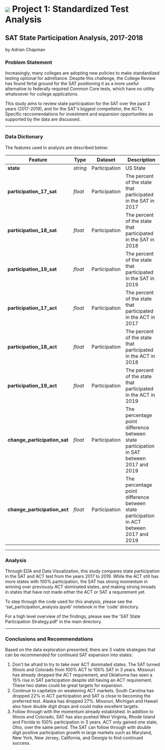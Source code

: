 # ![](https://ga-dash.s3.amazonaws.com/production/assets/logo-9f88ae6c9c3871690e33280fcf557f33.png) Project 1: Standardized Test Analysis

## SAT State Participation Analysis, 2017-2018
by Adrian Chapman

### Problem Statement

Increasingly, many colleges are adopting new policies to make standardized testing optional for admittance.  Despite this challenge, the College Review has found fertal ground for the SAT positioning it as a more useful alternative to federally required Common Core tests, which have no utility whatsoever for college applications.

This study aims to review state participation for the SAT over the past 3 years (2017-2019), and for the SAT's biggest compettetor, the ACTs. Specific reccomendations for investment and expansion opportunities as supported by the data are discussed.  

--- 

### Data Dictionary

The features used in analysis are described below:

|Feature|Type|Dataset|Description|
|---|---|---|---|
|**state**|*string*|Participation|US State| 
|**participation_17_sat**|*float*|Participation|The percent of the state that participated in the SAT in 2017|
|**participation_18_sat**|*float*|Participation|The percent of the state that participated in the SAT in 2018|
|**participation_19_sat**|*float*|Participation|The percent of the state that participated in the SAT in 2019|
|**participation_17_act**|*float*|Participation|The percent of the state that participated in the ACT in 2017|
|**participation_18_act**|*float*|Participation|The percent of the state that participated in the ACT in 2018|
|**participation_19_act**|*float*|Participation|The percent of the state that participated in the ACT in 2019|
|**change_participation_sat**|*float*|Participation|The percentage point difference between state participation in SAT between 2017 and 2019|
|**change_participation_act**|*float*|Participation|The percentage point difference between state participation in ACT between 2017 and 2019|

---

### Analysis

Through EDA and Data Visualization, this study compares state participation in the SAT and ACT test from the years 2017 to 2019. While the ACT still has more states with 100% participation, the SAT has strong momentum in winning over previously ACT dominated states, and making strong inroads in states that have not made either the ACT or SAT a requirement yet.

To step through the code used for this analysis, please see the 'sat_participation_analysis.ipynb' notebook in the 'code' directory. 

For a high level overview of the findings, please see the 'SAT State Participation Strategy.pdf' in the main directory.


---

### Conclusions and Recommendations

Based on the data exploration presented, there are 3 viable strategies that can be recommended for continued SAT expansion into states:

1. Don't be afraid to try to take over ACT dominated states.  The SAT turned Illinois and Colorado from 100% ACT to 100% SAT in 3 years.  Missouri has already dropped the ACT requirement, and Oklahoma has seen a 15% rise in SAT participation despite still having an ACT requirement.  These two states could be great targets for expansion.
2. Continue to capitalize on weakening ACT markets.  South Carolina has dropped 22% in ACT participation and SAT is close to becoming the preferred test.  Alaska has dropped 27%.  Missouri, Michigan and Hawaii also have double digit drops and could make excellent targets.
3. Follow through with the momentum already established.  In addition to Illinois and Colorado, SAT has also pushed West Virginia, Rhode Island and Florida to 100% participation in 3 years.  ACT only gained one state, Ohio, over the same period. The SAT can follow through with double digit positive participation growth in large markets such as Maryland, New York, New Jersey, California, and Georgia to find continued success.

